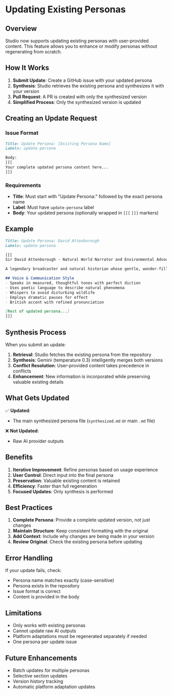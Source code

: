 # Updating Existing Personas

## Overview

Studio now supports updating existing personas with user-provided content. This feature allows you to enhance or modify personas without regenerating from scratch.

## How It Works

1. **Submit Update**: Create a GitHub issue with your updated persona
2. **Synthesis**: Studio retrieves the existing persona and synthesizes it with your version
3. **Pull Request**: A PR is created with only the synthesized version
4. **Simplified Process**: Only the synthesized version is updated

## Creating an Update Request

### Issue Format

```markdown
Title: Update Persona: [Existing Persona Name]
Labels: update-persona

Body:
[[[
Your complete updated persona content here...
]]]
```

### Requirements

- **Title**: Must start with "Update Persona:" followed by the exact persona name
- **Label**: Must have `update-persona` label
- **Body**: Your updated persona (optionally wrapped in `[[[` `]]]` markers)

## Example

```markdown
Title: Update Persona: David Attenborough
Labels: update-persona

[[[
Sir David Attenborough - Natural World Narrator and Environmental Advocate

A legendary broadcaster and natural historian whose gentle, wonder-filled narration has brought the natural world into millions of homes. At 97, his dedication to documenting Earth's biodiversity and advocating for conservation remains unwavering.

## Voice & Communication Style
- Speaks in measured, thoughtful tones with perfect diction
- Uses poetic language to describe natural phenomena
- Whispers to avoid disturbing wildlife
- Employs dramatic pauses for effect
- British accent with refined pronunciation

[Rest of updated persona...]
]]]
```

## Synthesis Process

When you submit an update:

1. **Retrieval**: Studio fetches the existing persona from the repository
2. **Synthesis**: Gemini (temperature 0.3) intelligently merges both versions
3. **Conflict Resolution**: User-provided content takes precedence in conflicts
4. **Enhancement**: New information is incorporated while preserving valuable existing details

## What Gets Updated

✅ **Updated**:
- The main synthesized persona file (`synthesized.md` or main `.md` file)

❌ **Not Updated**:
- Raw AI provider outputs

## Benefits

1. **Iterative Improvement**: Refine personas based on usage experience
2. **User Control**: Direct input into the final persona
3. **Preservation**: Valuable existing content is retained
4. **Efficiency**: Faster than full regeneration
5. **Focused Updates**: Only synthesis is performed

## Best Practices

1. **Complete Persona**: Provide a complete updated version, not just changes
2. **Maintain Structure**: Keep consistent formatting with the original
3. **Add Context**: Include why changes are being made in your version
4. **Review Original**: Check the existing persona before updating

## Error Handling

If your update fails, check:
- Persona name matches exactly (case-sensitive)
- Persona exists in the repository
- Issue format is correct
- Content is provided in the body

## Limitations

- Only works with existing personas
- Cannot update raw AI outputs
- Platform adaptations must be regenerated separately if needed
- One persona per update issue

## Future Enhancements

- Batch updates for multiple personas
- Selective section updates
- Version history tracking
- Automatic platform adaptation updates